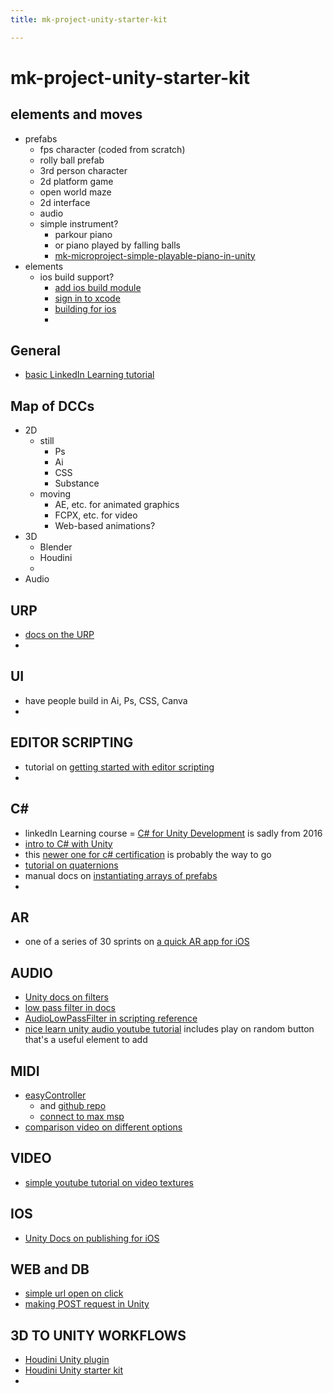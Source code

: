 ```yaml
---
title: mk-project-unity-starter-kit

---
```


# mk-project-unity-starter-kit

## elements and moves

- prefabs
    - fps character (coded from scratch)
    - rolly ball prefab
    - 3rd person character 
    - 2d platform game
    - open world maze
    - 2d interface
    - audio
    - simple instrument?
        - parkour piano
        - or piano played by falling balls
        - [mk-microproject-simple-playable-piano-in-unity](/G35NOkQTRgiPCqUK5S0G1A)
- elements
    - ios build support?
        - [add ios build module](https://docs.unity3d.com/hub/manual/AddModules.html)
        - [sign in to xcode](https://help.apple.com/xcode/mac/current/#/devaf282080a)
        - [building for ios](https://docs.unity3d.com/Manual/UnityCloudBuildiOS.html)
        - 

## General

- [basic LinkedIn Learning tutorial](https://www.linkedin.com/learning/unity-3d-2021-essential-training/introduction-to-materials?autoplay=true&resume=false&u=2194065)


## Map of DCCs

- 2D
    - still
        - Ps
        - Ai
        - CSS
        - Substance
    - moving
        - AE, etc. for animated graphics
        - FCPX, etc. for video
        - Web-based animations?
- 3D
    - Blender
    - Houdini
    - 
- Audio

## URP

- [docs on the URP](https://docs.unity3d.com/Packages/com.unity.render-pipelines.universal@12.1/manual/index.html)
- 

## UI

- have people build in Ai, Ps, CSS, Canva
- 

## EDITOR SCRIPTING

- tutorial on [getting started with editor scripting](https://www.youtube.com/watch?v=mTjYA3gC1hA)
- 

## C#

- linkedIn Learning course = [C# for Unity Development](https://www.linkedin.com/learning/c-sharp-for-unity-game-development/welcome?autoplay=true&u=2194065) is sadly from 2016
- [intro to C# with Unity](https://www.linkedin.com/learning/introduction-to-c-sharp-with-unity/introduction-to-unity?autoplay=true&u=2194065)
- this [newer one for c# certification](https://www.linkedin.com/learning/cert-prep-unity-certified-associate-game-developer-scripting-with-c-sharp/scripting-with-c-sharp-in-unity?autoplay=true&u=2194065) is probably the way to go
- [tutorial on quaternions](https://www.youtube.com/watch?v=hd1QzLf4ZH8)
- manual docs on [instantiating arrays of prefabs](https://docs.unity3d.com/Manual/InstantiatingPrefabs.html)
- 

## AR

- one of a series of 30 sprints on [a quick AR app for iOS](https://tutorialsforar.com/creating-an-ar-app-for-ios-using-unity-and-arkit/)


## AUDIO

- [Unity docs on filters](https://docs.unity3d.com/Manual/class-AudioLowPassFilter.html)
- [low pass filter in docs](https://docs.unity3d.com/Manual/class-AudioLowPassFilter.html)
- [AudioLowPassFilter in scripting reference](https://docs.unity3d.com/ScriptReference/AudioLowPassFilter.html)
- [nice learn unity audio youtube tutorial](https://www.youtube.com/watch?v=YnIiMCnAf9E) includes play on random button that's a useful element to add

## MIDI

- [easyController](https://www.youtube.com/watch?v=ptsnJpHuKZ8)
    - and [github repo](https://github.com/shaltiel/42Noir-UnityEasyController)
    - [connect to max msp](https://www.youtube.com/watch?v=en2tB_PJq-0)
- [comparison video on different options](https://www.youtube.com/watch?v=Br3bjj0Kh2w)


## VIDEO

- [simple youtube tutorial on video textures](https://www.youtube.com/watch?v=nADTdV8wsXQ)


## IOS

- [Unity Docs on publishing for iOS](https://learn.unity.com/tutorial/publishing-for-ios#)

## WEB and DB

- [simple url open on click](https://www.youtube.com/watch?v=_wpnqOnWELY)
- [making POST request in Unity](https://docs.unity3d.com/Manual/UnityWebRequest-SendingForm.html)

## 3D TO UNITY WORKFLOWS

- [Houdini Unity plugin](https://www.sidefx.com/products/houdini-engine/plug-ins/unity-plug-in/)
- [Houdini Unity starter kit](https://www.sidefx.com/tutorials/unity-starter-kit/)
- 


